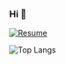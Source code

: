 ### Hi   
[![Resume](https://img.shields.io/badge/Resume-hyopang's-reg.svg)](https://peppered-picture-af7.notion.site/Resume-ff95b3a26fd842309173b633db216f60)

![Top Langs](https://github-readme-stats.vercel.app/api/top-langs/?username=hyopangworld&layout=compact&exclude_repo=hyopangworld.github.io,intellij-settings)


